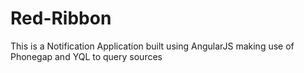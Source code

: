 # Red-Ribbon
This is a Notification Application built using AngularJS making use of Phonegap and YQL to query sources

